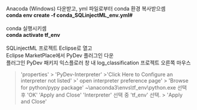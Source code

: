 
Anacoda (Windows) 다운받고, yml 파일로부터 conda 환경 복사받으셈<br/>
**conda env create -f conda_SQLinjectML_env.yml#**<br/><br/>
conda 실행시키셈<br/>
**conda activate tf_env**<br/><br/>
SQLinjectML 프로젝트 Eclipse로 열고<br/>
Eclipse MarketPlace에서 PyDev 플러그인 다운<br/>
플러그인 PyDev 패키지 익스플로러 창 내 log_classification 프로젝트 오른쪽 마우스<br/>

> 'properties' > 'PyDev-Interpreter' >'Click Here to Configure an interpreter not listed' >' open interpreter preference page' > 'Browse for python/pypy package'
> ~\anaconda3\envs\tf_env\python.exe 선택 후 'OK'
> 'Apply and Close'
> 'Interpreter' 선택 중 'tf_env' 선택. > 'Apply and Close'<br/>
